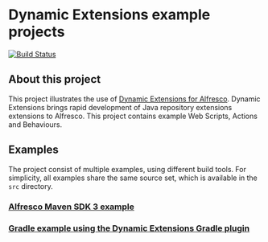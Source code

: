 # Dynamic Extensions example projects

[![Build Status](https://travis-ci.org/xenit-eu/example-dynamic-extension.svg)](https://travis-ci.org/xenit-eu/example-dynamic-extension)

## About this project

This project illustrates the use of [Dynamic Extensions for Alfresco](https://github.com/xenit-eu/dynamic-extensions-for-alfresco). Dynamic Extensions brings rapid development of Java repository extensions extensions to Alfresco. This project contains example Web Scripts, Actions and Behaviours.

## Examples
The project consist of multiple examples, using different build tools. For simplicity, all examples share the same source set, which is available in the `src` directory. 

### [Alfresco Maven SDK 3 example](maven-sdk3)

### [Gradle example using the Dynamic Extensions Gradle plugin](gradle-with-plugin)

